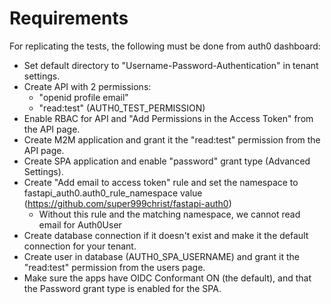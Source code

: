 # Requirements
For replicating the tests, the following must be done from auth0 dashboard:
- Set default directory to "Username-Password-Authentication" in tenant settings.
- Create API with 2 permissions:
  - "openid profile email"
  - "read:test" (AUTH0_TEST_PERMISSION)
- Enable RBAC for API and "Add Permissions in the Access Token" from the API page.
- Create M2M application and grant it the "read:test" permission from the API page.
- Create SPA application and enable "password" grant type (Advanced Settings).
- Create "Add email to access token" rule and set the namespace to fastapi_auth0.auth0_rule_namespace value (https://github.com/super999christ/fastapi-auth0)
  - Without this rule and the matching namespace, we cannot read email for Auth0User
- Create database connection if it doesn't exist and make it the default connection for your tenant.
- Create user in database (AUTH0_SPA_USERNAME) and grant it the "read:test" permission from the users page.
- Make sure the apps have OIDC Conformant ON (the default), and that the Password grant type is enabled for the SPA.
